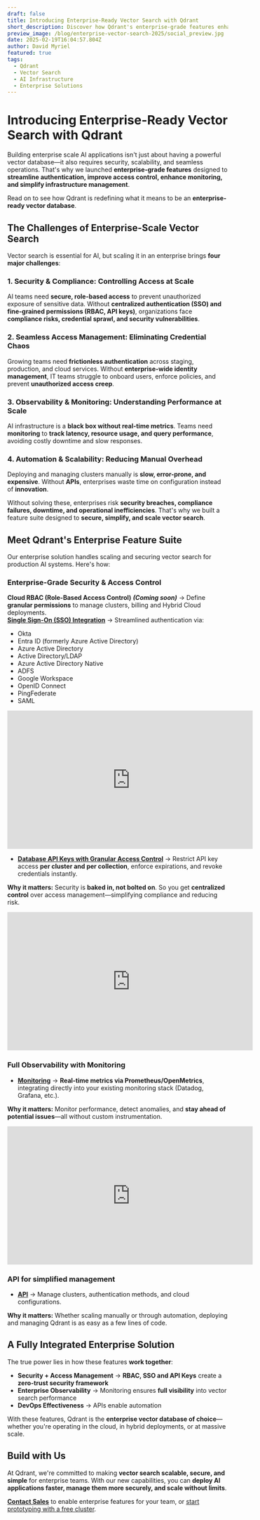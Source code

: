 ```yaml
---
draft: false
title: Introducing Enterprise-Ready Vector Search with Qdrant
short_description: Discover how Qdrant's enterprise-grade features enhance security, scalability, and seamless operations for AI applications.
preview_image: /blog/enterprise-vector-search-2025/social_preview.jpg
date: 2025-02-19T16:04:57.804Z
author: David Myriel
featured: true
tags:
  - Qdrant
  - Vector Search
  - AI Infrastructure
  - Enterprise Solutions
---
```


# Introducing Enterprise-Ready Vector Search with Qdrant

Building enterprise scale AI applications isn't just about having a powerful vector database—it also requires security, scalability, and seamless operations. That's why we launched **enterprise-grade features** designed to **streamline authentication, improve access control, enhance monitoring, and simplify infrastructure management**.

Read on to see how Qdrant is redefining what it means to be an **enterprise-ready vector database**.

## The Challenges of Enterprise-Scale Vector Search

Vector search is essential for AI, but scaling it in an enterprise brings **four major challenges**:

### 1. Security & Compliance: Controlling Access at Scale

AI teams need **secure, role-based access** to prevent unauthorized exposure of sensitive data. Without **centralized authentication (SSO) and fine-grained permissions (RBAC, API keys)**, organizations face **compliance risks, credential sprawl, and security vulnerabilities**. 

### 2. Seamless Access Management: Eliminating Credential Chaos

Growing teams need **frictionless authentication** across staging, production, and cloud services. Without **enterprise-wide identity management**, IT teams struggle to onboard users, enforce policies, and prevent **unauthorized access creep**.

### 3. Observability & Monitoring: Understanding Performance at Scale

AI infrastructure is a **black box without real-time metrics**. Teams need **monitoring** to **track latency, resource usage, and query performance**, avoiding costly downtime and slow responses. 

### 4. Automation & Scalability: Reducing Manual Overhead

Deploying and managing clusters manually is **slow, error-prone, and expensive**. Without **APIs**, enterprises waste time on configuration instead of **innovation**. 

Without solving these, enterprises risk **security breaches, compliance failures, downtime, and operational inefficiencies**. That's why we built a feature suite designed to **secure, simplify, and scale vector search**.

## Meet Qdrant's Enterprise Feature Suite

Our enterprise solution handles scaling and securing vector search for production AI systems. Here's how:

### Enterprise-Grade Security & Access Control

**Cloud RBAC (Role-Based Access Control)** ***(Coming soon)*** → Define **granular permissions** to manage clusters, billing and Hybrid Cloud deployments.  
[**Single Sign-On (SSO) Integration**](https://qdrant.tech/documentation/cloud/qdrant-cloud-setup/#enterprise-single-sign-on-sso) → Streamlined authentication via:  
- Okta   
- Entra ID (formerly Azure Active Directory)  
- Azure Active Directory  
- Active Directory/LDAP  
- Azure Active Directory Native  
- ADFS  
- Google Workspace  
- OpenID Connect  
- PingFederate  
- SAML  

<iframe width="560" height="315" src="https://www.youtube.com/embed/EtUcA-MCZJM?si=RT2qMkA1pzbIWZA5" title="YouTube video player" frameborder="0" allow="accelerometer; autoplay; clipboard-write; encrypted-media; gyroscope; picture-in-picture; web-share" referrerpolicy="strict-origin-when-cross-origin" allowfullscreen></iframe>

- [**Database API Keys with Granular Access Control**](https://qdrant.tech/documentation/cloud/authentication/) → Restrict API key access **per cluster and per collection**, enforce expirations, and revoke credentials instantly.

**Why it matters:** Security is **baked in, not bolted on**. So you get **centralized control** over access management—simplifying compliance and reducing risk.

<iframe width="560" height="315" src="https://www.youtube.com/embed/3c-8tcBIVdQ?si=Kh_tcmTVGjPnq7Zh" title="YouTube video player" frameborder="0" allow="accelerometer; autoplay; clipboard-write; encrypted-media; gyroscope; picture-in-picture; web-share" referrerpolicy="strict-origin-when-cross-origin" allowfullscreen></iframe> 

### Full Observability with Monitoring

* [**Monitoring**](https://qdrant.tech/documentation/guides/monitoring/) → **Real-time metrics via Prometheus/OpenMetrics**, integrating directly into your existing monitoring stack (Datadog, Grafana, etc.).

**Why it matters:** Monitor performance, detect anomalies, and **stay ahead of potential issues**—all without custom instrumentation.

<iframe width="560" height="315" src="https://www.youtube.com/embed/pKPP-tL5_6w?si=ECiPZ-7D9usG-uIF" title="YouTube video player" frameborder="0" allow="accelerometer; autoplay; clipboard-write; encrypted-media; gyroscope; picture-in-picture; web-share" referrerpolicy="strict-origin-when-cross-origin" allowfullscreen></iframe>

### API for simplified management

* [**API**](https://qdrant.tech/documentation/cloud/authentication/) → Manage clusters, authentication methods, and cloud configurations. 

**Why it matters:** Whether scaling manually or through automation, deploying and managing Qdrant is as easy as a few lines of code.

## A Fully Integrated Enterprise Solution

The true power lies in how these features **work together**:

* **Security \+ Access Management** → **RBAC, SSO and API Keys** create a **zero-trust security framework**  
* **Enterprise Observability** → Monitoring ensures **full visibility** into vector search performance  
* **DevOps Effectiveness** → APIs enable automation

With these features, Qdrant is the **enterprise vector database of choice**—whether you're operating in the cloud, in hybrid deployments, or at massive scale.

## Build with Us

At Qdrant, we're committed to making **vector search scalable, secure, and simple** for enterprise teams. With our new capabilities, you can **deploy AI applications faster, manage them more securely, and scale without limits**.

[**Contact Sales**](https://qdrant.tech/contact-us/) to enable enterprise features for your team, or [start prototyping with a free cluster](https://login.cloud.qdrant.io/u/signup/identifier?state=hKFo2SAxeFNkY0JxeTMwUmpsRk15SFRUR2dFbmFYcjJUdnpHc6Fur3VuaXZlcnNhbC1sb2dpbqN0aWTZIFpOOTQ4S21uUEVlM3o1WUx1QnMzSUlrMmlIR1NtV1JCo2NpZNkgckkxd2NPUEhPTWRlSHVUeDR4MWtGMEtGZFE3d25lemc). 
